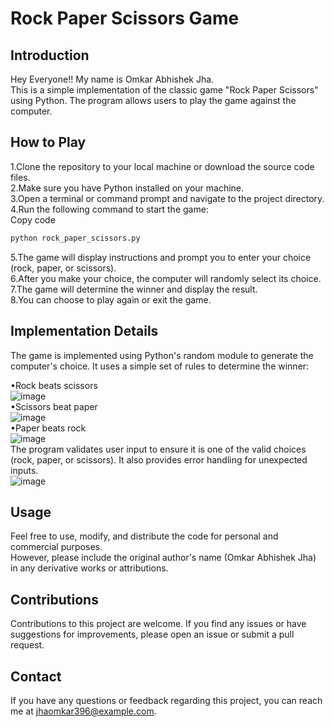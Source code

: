 # Rock Paper Scissors Game
## Introduction
Hey Everyone!! My name is Omkar Abhishek Jha.</br>
This is a simple implementation of the classic game "Rock Paper Scissors" using Python. The program allows users to play the game against the computer.

## How to Play
1.Clone the repository to your local machine or download the source code files.</br>
2.Make sure you have Python installed on your machine.</br>
3.Open a terminal or command prompt and navigate to the project directory.</br>
4.Run the following command to start the game:</br>
Copy code
```bash
python rock_paper_scissors.py
```
5.The game will display instructions and prompt you to enter your choice (rock, paper, or scissors).</br>
6.After you make your choice, the computer will randomly select its choice.</br>
7.The game will determine the winner and display the result.</br>
8.You can choose to play again or exit the game.</br>

## Implementation Details
The game is implemented using Python's random module to generate the computer's choice. It uses a simple set of rules to determine the winner:

•Rock beats scissors</br>
![image](https://github.com/omkarjha/rockpaperscissor/assets/71801300/05150aab-53d0-4493-b51b-7dd9a53bbd4a)</br>
•Scissors beat paper</br>
![image](https://github.com/omkarjha/rockpaperscissor/assets/71801300/2c438b11-d148-47e3-baf4-51f39dc5548a)</br>
•Paper beats rock</br>
![image](https://github.com/omkarjha/rockpaperscissor/assets/71801300/2c3ee126-64db-42f6-a1d2-b04d454ad3cf)</br>
The program validates user input to ensure it is one of the valid choices (rock, paper, or scissors). It also provides error handling for unexpected inputs.</br>
![image](https://github.com/omkarjha/rockpaperscissor/assets/71801300/68a24add-78eb-4879-8253-5b58c670bf0c)


## Usage
Feel free to use, modify, and distribute the code for personal and commercial purposes. </br>
However, please include the original author's name (Omkar Abhishek Jha) in any derivative works or attributions.

## Contributions
Contributions to this project are welcome. If you find any issues or have suggestions for improvements, please open an issue or submit a pull request.

## Contact
If you have any questions or feedback regarding this project, you can reach me at jhaomkar396@example.com.
